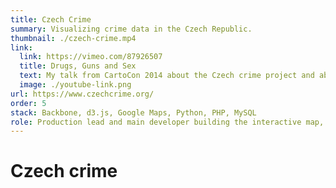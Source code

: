 ```yaml
---
title: Czech Crime
summary: Visualizing crime data in the Czech Republic.
thumbnail: ./czech-crime.mp4
link:
  link: https://vimeo.com/87926507
  title: Drugs, Guns and Sex
  text: My talk from CartoCon 2014 about the Czech crime project and about what happened on the launch date.
  image: ./youtube-link.png
url: https://www.czechcrime.org/
order: 5
stack: Backbone, d3.js, Google Maps, Python, PHP, MySQL
role: Production lead and main developer building the interactive map, PHP backend and Python data processing scripts
---
```


# Czech crime

